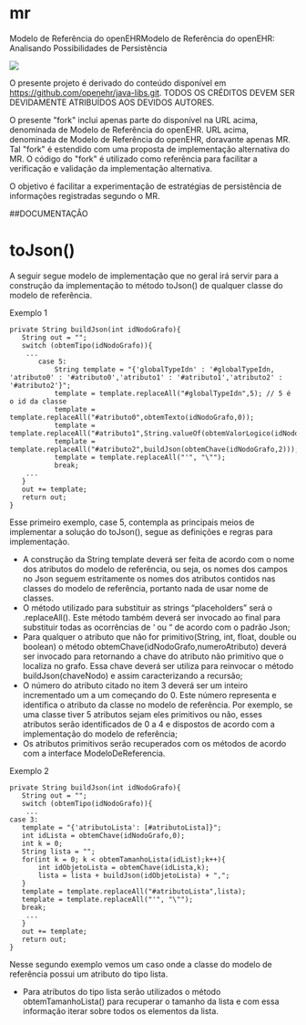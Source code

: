 # mr
Modelo de Referência do openEHRModelo de Referência do openEHR: 
Analisando Possibilidades de Persistência

[<img src="https://api.travis-ci.org/kyriosdata/mr.svg?branch=master">](https://travis-ci.org/kyriosdata/mr)

O presente projeto é derivado do conteúdo
disponível em https://github.com/openehr/java-libs.git.
TODOS OS CRÉDITOS DEVEM SER DEVIDAMENTE ATRIBUÍDOS
AOS DEVIDOS AUTORES. 

O presente "fork" inclui apenas parte do disponível na
URL acima, denominada de Modelo de Referência do openEHR. 
URL acima, denominada de Modelo de Referência do openEHR,
doravante apenas MR. Tal "fork" é estendido com uma
proposta de implementação alternativa do MR. O código
do "fork" é utilizado como referência para facilitar a
verificação e validação da implementação alternativa.

O objetivo é facilitar a experimentação de estratégias 
de persistência de informações registradas segundo o
MR. 

##DOCUMENTAÇÂO

# toJson()

A seguir segue modelo de implementação que no geral irá servir para a construção da implementação to método toJson() de qualquer classe do modelo de referência.

Exemplo 1
```
private String buildJson(int idNodoGrafo){
   String out = "";
   switch (obtemTipo(idNodoGrafo)){
	...
       case 5:
           String template = "{'globalTypeIdn' : '#globalTypeIdn, 'atributo0' : '#atributo0','atributo1' : '#atributo1','atributo2' : '#atributo2'}";
           template = template.replaceAll("#globalTypeIdn",5); // 5 é o id da classe
           template = template.replaceAll("#atributo0",obtemTexto(idNodoGrafo,0));
           template = template.replaceAll("#atributo1",String.valueOf(obtemValorLogico(idNodoGrafo,1)));
           template = template.replaceAll("#atributo2",buildJson(obtemChave(idNodoGrafo,2)));
           template = template.replaceAll("'", "\"");
           break;
	...
   }
   out += template;
   return out;
}
```

Esse primeiro exemplo, case 5, contempla as principais meios de implementar a solução do toJson(), segue as definições e regras para implementação.

* A construção da String template deverá ser feita de acordo com o nome dos atributos do modelo de referência, ou seja, os nomes dos campos no Json seguem estritamente os nomes dos atributos contidos nas classes do modelo de referência, portanto nada de usar nome de classes.
* O método utilizado para substituir as strings “placeholders” será o .replaceAll(). Este método também deverá ser invocado ao final para substituir todas as ocorrências de ‘ ou “ de acordo com o padrão Json;
* Para qualquer o atributo que não for primitivo(String, int, float, double ou boolean) o método obtemChave(idNodoGrafo,numeroAtributo) deverá ser invocado para retornando a chave do atributo não primitivo que o localiza no grafo. Essa chave deverá ser utiliza para reinvocar o método buildJson(chaveNodo) e assim caracterizando a recursão;
* O número do atributo citado no item 3 deverá ser um inteiro incrementado um a um começando do 0. Este número representa e identifica o atributo da classe no modelo de referência. Por exemplo, se uma classe tiver 5 atributos sejam eles primitivos ou não, esses atributos serão identificados de 0 a 4 e dispostos de acordo com a implementação do modelo de referência; 
* Os atributos primitivos serão recuperados com os métodos de acordo com a interface ModeloDeReferencia.

Exemplo 2
```
private String buildJson(int idNodoGrafo){
   String out = "";
   switch (obtemTipo(idNodoGrafo)){
	...
case 3:
   template = "{'atributoLista': [#atributoLista]}";
   int idLista = obtemChave(idNodoGrafo,0);
   int k = 0;
   String lista = "";
   for(int k = 0; k < obtemTamanhoLista(idList);k++){
       int idObjetoLista = obtemChave(idLista,k);
       lista = lista + buildJson(idObjetoLista) + ",";
   }
   template = template.replaceAll("#atributoLista",lista);
   template = template.replaceAll("'", "\"");
   break;
	...
   }
   out += template;
   return out;
}
```

Nesse segundo exemplo vemos um caso onde a classe do modelo de referência possui um atributo do tipo lista.
* Para atributos do tipo lista serão utilizados o método obtemTamanhoLista() para recuperar o tamanho da lista e com essa informação iterar sobre todos os elementos da lista.

